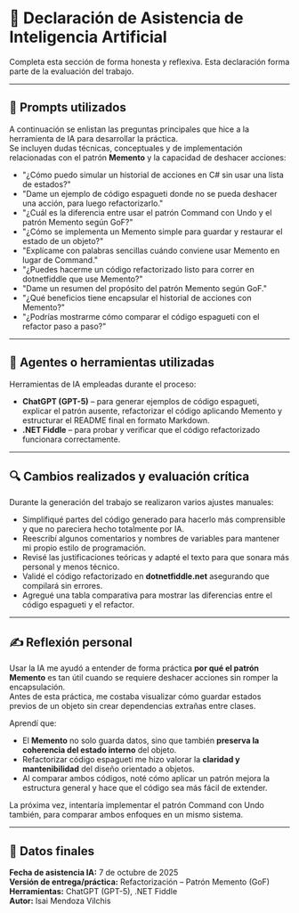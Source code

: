 # 📄 Declaración de Asistencia de Inteligencia Artificial

Completa esta sección de forma honesta y reflexiva. Esta declaración forma parte de la evaluación del trabajo.

---

## 📌 Prompts utilizados
A continuación se enlistan las preguntas principales que hice a la herramienta de IA para desarrollar la práctica.  
Se incluyen dudas técnicas, conceptuales y de implementación relacionadas con el patrón **Memento** y la capacidad de deshacer acciones:

- "¿Cómo puedo simular un historial de acciones en C# sin usar una lista de estados?"
- "Dame un ejemplo de código espagueti donde no se pueda deshacer una acción, para luego refactorizarlo."
- "¿Cuál es la diferencia entre usar el patrón Command con Undo y el patrón Memento según GoF?"
- "¿Cómo se implementa un Memento simple para guardar y restaurar el estado de un objeto?"
- "Explícame con palabras sencillas cuándo conviene usar Memento en lugar de Command."
- "¿Puedes hacerme un código refactorizado listo para correr en dotnetfiddle que use Memento?"
- "Dame un resumen del propósito del patrón Memento según GoF."
- "¿Qué beneficios tiene encapsular el historial de acciones con Memento?"
- "¿Podrías mostrarme cómo comparar el código espagueti con el refactor paso a paso?"


---

## 🧠 Agentes o herramientas utilizadas
Herramientas de IA empleadas durante el proceso:

- **ChatGPT (GPT-5)** – para generar ejemplos de código espagueti, explicar el patrón ausente, refactorizar el código aplicando Memento y estructurar el README final en formato Markdown.
- **.NET Fiddle** – para probar y verificar que el código refactorizado funcionara correctamente.

---

## 🔍 Cambios realizados y evaluación crítica
Durante la generación del trabajo se realizaron varios ajustes manuales:

- Simplifiqué partes del código generado para hacerlo más comprensible y que no pareciera hecho totalmente por IA.  
- Reescribí algunos comentarios y nombres de variables para mantener mi propio estilo de programación.  
- Revisé las justificaciones teóricas y adapté el texto para que sonara más personal y menos técnico.  
- Validé el código refactorizado en **dotnetfiddle.net** asegurando que compilará sin errores.  
- Agregué una tabla comparativa para mostrar las diferencias entre el código espagueti y el refactor.

---

## ✍️ Reflexión personal
Usar la IA me ayudó a entender de forma práctica **por qué el patrón Memento** es tan útil cuando se requiere deshacer acciones sin romper la encapsulación.  
Antes de esta práctica, me costaba visualizar cómo guardar estados previos de un objeto sin crear dependencias extrañas entre clases.

Aprendí que:
- El **Memento** no solo guarda datos, sino que también **preserva la coherencia del estado interno** del objeto.  
- Refactorizar código espagueti me hizo valorar la **claridad y mantenibilidad** del diseño orientado a objetos.  
- Al comparar ambos códigos, noté cómo aplicar un patrón mejora la estructura general y hace que el código sea más fácil de extender.

La próxima vez, intentaría implementar el patrón Command con Undo también, para comparar ambos enfoques en un mismo sistema.

---

## 📅 Datos finales
**Fecha de asistencia IA:** 7 de octubre de 2025  
**Versión de entrega/práctica:** Refactorización – Patrón Memento (GoF)  
**Herramientas:** ChatGPT (GPT-5), .NET Fiddle  
**Autor:** Isai Mendoza Vilchis  
